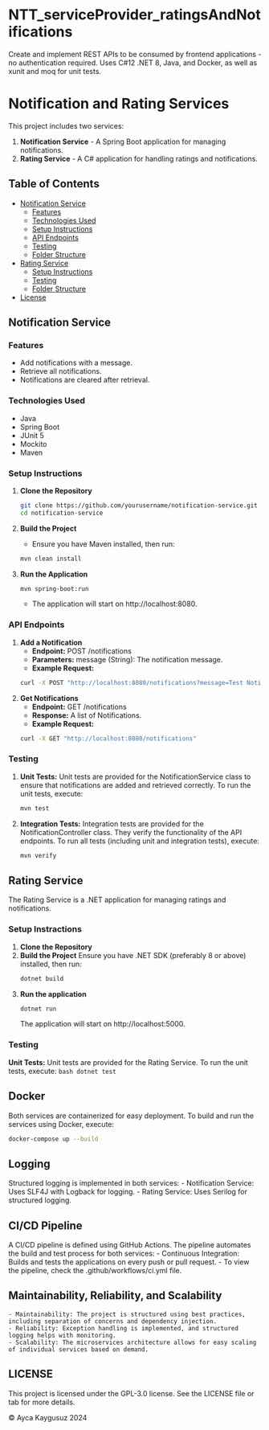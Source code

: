 # NTT_serviceProvider_ratingsAndNotifications
Create and implement REST APIs to be consumed by frontend applications - no authentication required. Uses C#12 .NET 8, Java, and Docker, as well as xunit and moq for unit tests.

# Notification and Rating Services

This project includes two services:
1. **Notification Service** - A Spring Boot application for managing notifications.
2. **Rating Service** - A C# application for handling ratings and notifications.

## Table of Contents

- [Notification Service](#notification-service)
  - [Features](#features)
  - [Technologies Used](#technologies-used)
  - [Setup Instructions](#setup-instructions)
  - [API Endpoints](#api-endpoints)
  - [Testing](#testing)
  - [Folder Structure](#folder-structure)
- [Rating Service](#rating-service)
  - [Setup Instructions](#rating-setup-instructions)
  - [Testing](#rating-testing)
  - [Folder Structure](#rating-folder-structure)
- [License](#license)

## Notification Service

### Features

- Add notifications with a message.
- Retrieve all notifications.
- Notifications are cleared after retrieval.

### Technologies Used

- Java
- Spring Boot
- JUnit 5
- Mockito
- Maven

### Setup Instructions

1. **Clone the Repository**

   ```bash
   git clone https://github.com/yourusername/notification-service.git
   cd notification-service
   ```

2. **Build the Project**
    - Ensure you have Maven installed, then run:
    ```bash
    mvn clean install
    ```
3. **Run the Application**
    ```bash
    mvn spring-boot:run
    ```
    - The application will start on http://localhost:8080.

### API Endpoints

1. **Add a Notification**
    - **Endpoint:** POST /notifications
    - **Parameters:** message (String): The notification message.
    - **Example Request:**
    ```bash
    curl -X POST "http://localhost:8080/notifications?message=Test Notification"
    ```
2. **Get Notifications**
    - **Endpoint:** GET /notifications
    - **Response:** A list of Notifications.
    - **Example Request:**
    ```bash
    curl -X GET "http://localhost:8080/notifications"
    ```

### Testing

1. **Unit Tests:** Unit tests are provided for the NotificationService class to ensure that notifications are added and retrieved correctly. To run the unit tests, execute:
    ```bash
    mvn test
    ```
2. **Integration Tests:** Integration tests are provided for the NotificationController class. They verify the functionality of the API endpoints. To run all tests (including unit and integration tests), execute:
    ```bash
    mvn verify
    ```

## Rating Service

The Rating Service is a .NET application for managing ratings and notifications.

### Setup Instractions
1. **Clone the Repository**
2. **Build the Project** Ensure you have .NET SDK (preferably 8 or above) installed, then run:
    ```bash
    dotnet build
    ```
3. **Run the application**
    ```bash
    dotnet run
    ```
    The application will start on http://localhost:5000.

### Testing

**Unit Tests:** Unit tests are provided for the Rating Service. To run the unit tests, execute:
    ```bash
    dotnet test
    ```

## Docker
Both services are containerized for easy deployment. To build and run the services using Docker, execute:
```bash
docker-compose up --build
```

## Logging
Structured logging is implemented in both services:
    - Notification Service: Uses SLF4J with Logback for logging.
    - Rating Service: Uses Serilog for structured logging.

## CI/CD Pipeline
A CI/CD pipeline is defined using GitHub Actions. The pipeline automates the build and test process for both services:
    - Continuous Integration: Builds and tests the applications on every push or pull request.
    - To view the pipeline, check the .github/workflows/ci.yml file.

## Maintainability, Reliability, and Scalability
    - Maintainability: The project is structured using best practices, including separation of concerns and dependency injection.
    - Reliability: Exception handling is implemented, and structured logging helps with monitoring.
    - Scalability: The microservices architecture allows for easy scaling of individual services based on demand.

## LICENSE
This project is licensed under the GPL-3.0 license. See the LICENSE file or tab for more details. 

©️ Ayca Kaygusuz 2024
